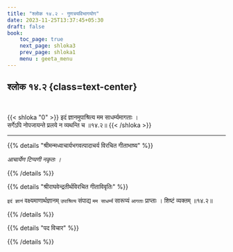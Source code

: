 ```yaml
---
title: "श्लोक १४.२ - गुणत्रयविभागयोग"
date: 2023-11-25T13:37:45+05:30
draft: false
book:
    toc_page: true
    next_page: shloka3
    prev_page: shloka1
    menu : geeta_menu
---
```




## श्लोक १४.२ {class=text-center}

<br/>

{{< shloka  "0"  >}}
इदं ज्ञानमुपाश्रित्य मम साधर्म्यमागताः ।  
सर्गेऽपि नोपजायन्ते प्रलये न व्यथन्ति च ॥१४.२॥
{{< /shloka >}}

---


{{% details "श्रीमन्मध्वाचार्यभगवत्पादाचर्य विरचित  गीताभाष्य" %}}

*आचार्येण टिप्पणी नकृतः ।*

{{% /details %}}



{{% details "श्रीराघवेन्द्रतीर्थविरचित गीताविवृतिः" %}}

`इदं ज्ञानं` वक्ष्यमाणार्थज्ञानम् `उपाश्रित्य` संपाद्य 
`मम साधर्म्यं` सारूप्यं `आगताः` प्राप्ताः । 
शिष्टं व्यक्तम्‌ ॥१४.२॥

{{% /details %}}



{{% details "पद विचार" %}}


{{% /details %}}

